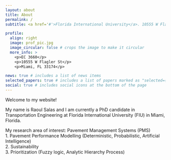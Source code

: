 ```yaml
---
layout: about
title: About
permalink: /
subtitle: <a href='#'>Florida International University</a>. 10555 W Flagler St, Miami, FL, 33174.

profile:
  align: right
  image: prof_pic.jpg
  image_circular: false # crops the image to make it circular
  more_info: >
    <p>EC 3660</p>
    <p>10555 W Flagler St</p>
    <p>Miami, FL 33174</p>

news: true # includes a list of news items
selected_papers: true # includes a list of papers marked as "selected={true}"
social: true # includes social icons at the bottom of the page
---
```


<p>Welcome to my website!</p>
My name is Raoul Salas and I am currently a PhD candidate in Transportation Engineering at Florida International University (FIU) in Miami, Florida.
<p>My research area of interest: Pavement Management Systems (PMS)<br>1. Pavement Performance Modelling (Deterministic, Probabilistic, Artificial Intelligence)<br>2. Sustainability<br>3. Prioritization (Fuzzy logic, Analytic Hierarchy Process)</p>





